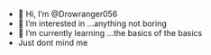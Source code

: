 - 👋 Hi, I’m @Drowranger056
- 👀 I’m interested in ...anything not boring
- 🌱 I’m currently learning ...the basics of the basics
- Just dont mind me

<!---
Drowranger056/Drowranger056 is a ✨ special ✨ repository because its `README.md` (this file) appears on your GitHub profile.
You can click the Preview link to take a look at your changes.
--->
